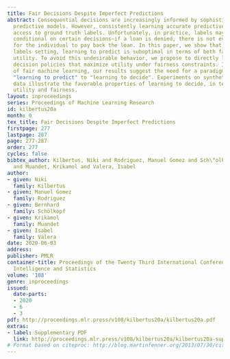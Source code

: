 ```yaml
---
title: Fair Decisions Despite Imperfect Predictions
abstract: Consequential decisions are increasingly informed by sophisticated data-driven
  predictive models. However, consistently learning accurate predictive models requires
  access to ground truth labels. Unfortunately, in practice, labels may only exist
  conditional on certain decisions—if a loan is denied, there is not even an option
  for the individual to pay back the loan. In this paper, we show that, in this selective
  labels setting, learning to predict is suboptimal in terms of both fairness and
  utility. To avoid this undesirable behavior, we propose to directly learn stochastic
  decision policies that maximize utility under fairness constraints. In the context
  of fair machine learning, our results suggest the need for a paradigm shift from
  "learning to predict" to "learning to decide". Experiments on synthetic and real-world
  data illustrate the favorable properties of learning to decide, in terms of both
  utility and fairness.
layout: inproceedings
series: Proceedings of Machine Learning Research
id: kilbertus20a
month: 0
tex_title: Fair Decisions Despite Imperfect Predictions
firstpage: 277
lastpage: 287
page: 277-287
order: 277
cycles: false
bibtex_author: Kilbertus, Niki and Rodriguez, Manuel Gomez and Sch\"olkopf, Bernhard
  and Muandet, Krikamol and Valera, Isabel
author:
- given: Niki
  family: Kilbertus
- given: Manuel Gomez
  family: Rodriguez
- given: Bernhard
  family: Schölkopf
- given: Krikamol
  family: Muandet
- given: Isabel
  family: Valera
date: 2020-06-03
address: 
publisher: PMLR
container-title: Proceedings of the Twenty Third International Conference on Artificial
  Intelligence and Statistics
volume: '108'
genre: inproceedings
issued:
  date-parts:
  - 2020
  - 6
  - 3
pdf: http://proceedings.mlr.press/v108/kilbertus20a/kilbertus20a.pdf
extras:
- label: Supplementary PDF
  link: http://proceedings.mlr.press/v108/kilbertus20a/kilbertus20a-supp.pdf
# Format based on citeproc: http://blog.martinfenner.org/2013/07/30/citeproc-yaml-for-bibliographies/
---
```

